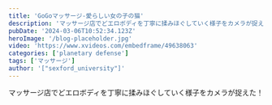 ```yaml
---
title: 'GoGoマッサージ-愛らしい女の子の猫'
description: 'マッサージ店でどエロボディを丁寧に揉みほぐしていく様子をカメラが捉えた！'
pubDate: '2024-03-06T10:52:34.123Z'
heroImage: '/blog-placeholder.jpg'
video: 'https://www.xvideos.com/embedframe/49638063'
categories: ['planetary defense']
tags: ['マッサージ']
author: '["sexford_university"]'
---
```


マッサージ店でどエロボディを丁寧に揉みほぐしていく様子をカメラが捉えた！
